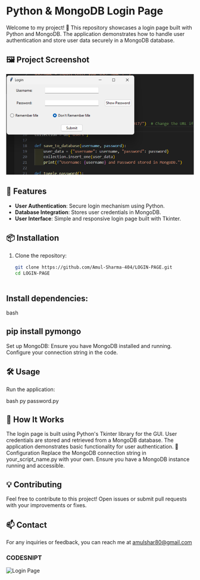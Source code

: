 # Python & MongoDB Login Page

Welcome to my project! 🎉 This repository showcases a login page built with Python and MongoDB. The application demonstrates how to handle user authentication and store user data securely in a MongoDB database.

## 🖼️ Project Screenshot

![Login Page](/images/img.png)

## 🚀 Features

- **User Authentication**: Secure login mechanism using Python.
- **Database Integration**: Stores user credentials in MongoDB.
- **User Interface**: Simple and responsive login page built with Tkinter.

## 📦 Installation

1. Clone the repository:
   ```bash
   git clone https://github.com/Amul-Sharma-404/LOGIN-PAGE.git
   cd LOGIN-PAGE



## Install dependencies:

bash
## pip install pymongo
Set up MongoDB: Ensure you have MongoDB installed and running. Configure your connection string in the code.

## 🛠️ Usage
Run the application:

bash
py password.py

## 📖 How It Works
The login page is built using Python's Tkinter library for the GUI.
User credentials are stored and retrieved from a MongoDB database.
The application demonstrates basic functionality for user authentication.
🔧 Configuration
Replace the MongoDB connection string in your_script_name.py with your own. Ensure you have a MongoDB instance running and accessible.

## 💡 Contributing
Feel free to contribute to this project! Open issues or submit pull requests with your improvements or fixes.

## 📫 Contact
For any inquiries or feedback, you can reach me at amulshar80@gmail.com




### CODESNIPT
![Login Page](/images/PASSWORD.png)

